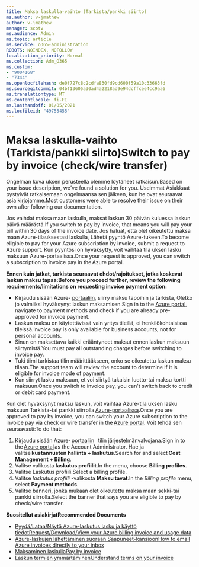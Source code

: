 ```yaml
---
title: Maksa laskulla-vaihto (Tarkista/pankki siirto)
ms.author: v-jmathew
author: v-jmathew
manager: scotv
ms.audience: Admin
ms.topic: article
ms.service: o365-administration
ROBOTS: NOINDEX, NOFOLLOW
localization_priority: Normal
ms.collection: Adm_O365
ms.custom:
- "9004168"
- "7344"
ms.openlocfilehash: de0f727c8c2cdfa830fd9cd600f59a10c33663fd
ms.sourcegitcommit: 04bf13605a30ad4a2218ad9e94dcffcee4cc9aa6
ms.translationtype: MT
ms.contentlocale: fi-FI
ms.lasthandoff: 01/05/2021
ms.locfileid: "49755455"
---
```

# <a name="switch-to-pay-by-invoice-checkwire-transfer"></a><span data-ttu-id="1597e-102">Maksa laskulla-vaihto (Tarkista/pankki siirto)</span><span class="sxs-lookup"><span data-stu-id="1597e-102">Switch to pay by invoice (check/wire transfer)</span></span>

<span data-ttu-id="1597e-103">Ongelman kuva uksen perusteella olemme löytäneet ratkaisun.</span><span class="sxs-lookup"><span data-stu-id="1597e-103">Based on your issue description, we’ve found a solution for you.</span></span> <span data-ttu-id="1597e-104">Useimmat Asiakkaat pystyivät ratkaisemaan ongelmaansa sen jälkeen, kun he ovat seuraavat asia kirjojamme.</span><span class="sxs-lookup"><span data-stu-id="1597e-104">Most customers were able to resolve their issue on their own after following our documentation.</span></span>

<span data-ttu-id="1597e-105">Jos vaihdat maksa maan laskulla, maksat laskun 30 päivän kuluessa laskun päivä määrästä.</span><span class="sxs-lookup"><span data-stu-id="1597e-105">If you switch to pay by invoice, that means you will pay your bill within 30 days of the invoice date.</span></span> <span data-ttu-id="1597e-106">Jos haluat, että olet oikeutettu maksa maan Azure-tilauksestasi laskulla, Lähetä pyyntö Azure-tukeen.</span><span class="sxs-lookup"><span data-stu-id="1597e-106">To become eligible to pay for your Azure subscription by invoice, submit a request to Azure support.</span></span> <span data-ttu-id="1597e-107">Kun pyyntösi on hyväksytty, voit vaihtaa tila uksen lasku maksuun Azure-portaalissa.</span><span class="sxs-lookup"><span data-stu-id="1597e-107">Once your request is approved, you can switch a subscription to invoice pay in the Azure portal.</span></span>

<span data-ttu-id="1597e-108">**Ennen kuin jatkat, tarkista seuraavat ehdot/rajoitukset, jotka koskevat laskun maksu tapaa:**</span><span class="sxs-lookup"><span data-stu-id="1597e-108">**Before you proceed further, review the following requirements/limitations on requesting invoice payment option:**</span></span>

- <span data-ttu-id="1597e-109">Kirjaudu sisään Azure- [portaaliin](https://portal.azure.com/), siirry maksu tapoihin ja tarkista, Oletko jo valmiiksi hyväksynyt laskun maksamisen.</span><span class="sxs-lookup"><span data-stu-id="1597e-109">Sign in to the [Azure portal](https://portal.azure.com/), navigate to payment methods and check if you are already pre-approved for invoice payment.</span></span>
- <span data-ttu-id="1597e-110">Laskun maksu on käytettävissä vain yritys tileillä, ei henkilökohtaisissa tileissä.</span><span class="sxs-lookup"><span data-stu-id="1597e-110">Invoice pay is only available for business accounts, not for personal accounts.</span></span>
- <span data-ttu-id="1597e-111">Sinun on maksettava kaikki erääntyneet maksut ennen laskun maksuun siirtymistä.</span><span class="sxs-lookup"><span data-stu-id="1597e-111">You must pay all outstanding charges before switching to invoice pay.</span></span>
- <span data-ttu-id="1597e-112">Tuki tiimi tarkistaa tilin määrittääkseen, onko se oikeutettu laskun maksu tilaan.</span><span class="sxs-lookup"><span data-stu-id="1597e-112">The support team will review the account to determine if it is eligible for invoice mode of payment.</span></span>
- <span data-ttu-id="1597e-113">Kun siirryt lasku maksuun, et voi siirtyä takaisin luotto-tai maksu kortti maksuun.</span><span class="sxs-lookup"><span data-stu-id="1597e-113">Once you switch to invoice pay, you can't switch back to credit or debit card payment.</span></span>

<span data-ttu-id="1597e-114">Kun olet hyväksynyt maksu laskun, voit vaihtaa Azure-tila uksen lasku maksuun Tarkista-tai pankki siirrolla [Azure-portaalissa](https://portal.azure.com/).</span><span class="sxs-lookup"><span data-stu-id="1597e-114">Once you are approved to pay by invoice, you can switch your Azure subscription to the invoice pay via check or wire transfer in the [Azure portal](https://portal.azure.com/).</span></span>
<span data-ttu-id="1597e-115">Voit tehdä sen seuraavasti:</span><span class="sxs-lookup"><span data-stu-id="1597e-115">To do that:</span></span>

1. <span data-ttu-id="1597e-116">Kirjaudu sisään Azure- [portaaliin](https://portal.azure.com/)   tilin järjestelmänvalvojana.</span><span class="sxs-lookup"><span data-stu-id="1597e-116">Sign in to the [Azure portal](https://portal.azure.com/) as the Account Administrator.</span></span> <span data-ttu-id="1597e-117">Hae ja valitse **kustannusten hallinta + laskutus**.</span><span class="sxs-lookup"><span data-stu-id="1597e-117">Search for and select **Cost Management + Billing**.</span></span>
2. <span data-ttu-id="1597e-118">Valitse valikosta **laskutus profiilit**.</span><span class="sxs-lookup"><span data-stu-id="1597e-118">In the menu, choose **Billing profiles**.</span></span>
3. <span data-ttu-id="1597e-119">Valitse Laskutus profiili.</span><span class="sxs-lookup"><span data-stu-id="1597e-119">Select a billing profile.</span></span>
4. <span data-ttu-id="1597e-120">Valitse *laskutus profiili* -valikosta **Maksu tavat**.</span><span class="sxs-lookup"><span data-stu-id="1597e-120">In the *Billing profile* menu, select **Payment methods**.</span></span>
5. <span data-ttu-id="1597e-121">Valitse banneri, jonka mukaan olet oikeutettu maksa maan sekki-tai pankki siirrolla.</span><span class="sxs-lookup"><span data-stu-id="1597e-121">Select the banner that says you are eligible to pay by check/wire transfer.</span></span>

<span data-ttu-id="1597e-122">**Suositellut asiakirjat**</span><span class="sxs-lookup"><span data-stu-id="1597e-122">**Recommended Documents**</span></span>

- [<span data-ttu-id="1597e-123">Pyydä/Lataa/Näytä Azure-laskutus lasku ja käyttö tiedot</span><span class="sxs-lookup"><span data-stu-id="1597e-123">Request/Download/View your Azure billing invoice and usage data</span></span>](https://docs.microsoft.com/azure/billing/billing-download-azure-invoice-daily-usage-date)
- [<span data-ttu-id="1597e-124">Azure-laskujen lähettäminen suoraan Saapuneet-kansioon</span><span class="sxs-lookup"><span data-stu-id="1597e-124">How to email Azure invoices directly to your inbox</span></span>](https://docs.microsoft.com/azure/billing/billing-download-azure-invoice-daily-usage-date)
- [<span data-ttu-id="1597e-125">Maksaminen laskulla</span><span class="sxs-lookup"><span data-stu-id="1597e-125">Pay by invoice</span></span>](https://docs.microsoft.com/azure/billing/billing-how-to-pay-by-invoice)
- [<span data-ttu-id="1597e-126">Laskun termien ymmärtäminen</span><span class="sxs-lookup"><span data-stu-id="1597e-126">Understand terms on your invoice</span></span>](https://docs.microsoft.com/azure/billing/billing-understand-your-invoice)
